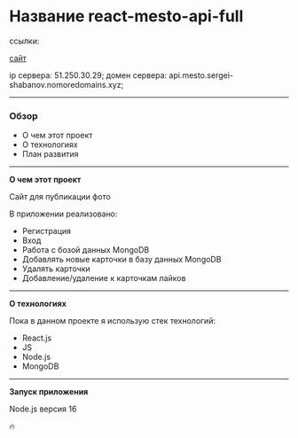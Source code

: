 # Название react-mesto-api-full

ссылки:

[сайт](https://mesto.sergei-shabanov.nomoredomains.xyz/)

ip сервера: 51.250.30.29;
домен сервера: api.mesto.sergei-shabanov.nomoredomains.xyz;

---

### Обзор

* О чем этот проект
* О технологиях
* План развития

---

**О чем этот проект**

Сайт для публикации фото

В приложении реализовано:

* Регистрация
* Вход
* Работа с бозой данных MongoDB
* Добавлять новые карточки в базу данных MongoDB
* Удалять карточки
* Добавление/удаление к карточкам лайков

---

**О технологиях**

Пока в данном проекте я использую стек технологий:
* React.js
* JS
* Node.js
* MongoDB

---

**Запуск приложения**

Node.js версия 16

:fire:

